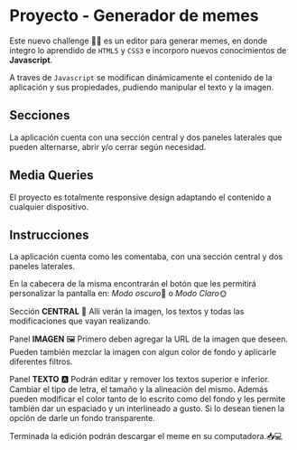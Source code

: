 #  Proyecto - Generador de memes

Este nuevo challenge 👩‍💻 es un editor para generar memes, en donde integro lo aprendido de `HTML5` y `CSS3` e incorporo nuevos conocimientos de **Javascript**.

A traves de `Javascript` se modifican dinámicamente el contenido de la aplicación y  sus propiedades, pudiendo manipular el texto y la imagen.

## Secciones
La aplicación cuenta con una sección central y dos paneles laterales que pueden alternarse, abrir y/o cerrar según necesidad.


## Media Queries
El proyecto es totalmente responsive design adaptando el contenido a cualquier dispositivo.

## Instrucciones
La aplicación cuenta como les comentaba, con una sección central y dos paneles laterales.  

En la cabecera de la misma encontrarán el botón que les permitirá personalizar la pantalla en: *Modo oscuro*🌚 o  *Modo Claro*🌞

Sección **CENTRAL**  🔳
Allí verán la imagen, los textos y todas las modificaciones que vayan realizando.

Panel **IMAGEN** 🖼
Primero deben agregar la URL de la imagen que deseen.
Pueden también mezclar la imagen con algun color de fondo y aplicarle diferentes filtros. 

Panel **TEXTO** 🅰
Podrán editar y remover los textos superior e inferior. 
Cambiar el tipo de letra, el tamaño y la alineación del mismo. Además pueden modificar el color tanto de lo escrito como del fondo y les permite también dar un espaciado y un interlineado a gusto. Si lo desean tienen la opción de darle un fondo transparente.

Terminada la edición podrán descargar el meme en su computadora.📥💻